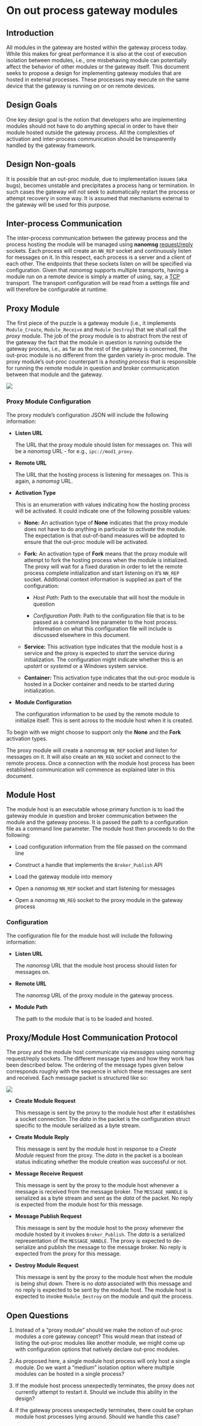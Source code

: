 On out process gateway modules
==============================

Introduction
------------

All modules in the gateway are hosted within the gateway process today. While
this makes for great performance it is also at the cost of execution isolation
between modules, i.e., one misbehaving module can potentially affect the
behavior of other modules or the gateway itself. This document seeks to propose
a design for implementing gateway modules that are hosted in external processes.
These processes may execute on the same device that the gateway is running on or
on remote devices.

Design Goals
------------

One key design goal is the notion that developers who are implementing modules
should not have to do anything special in order to have their module hosted
outside the gateway process. All the complexities of activation and
inter-process communication should be transparently handled by the gateway
framework.

Design Non-goals
----------------

It is possible that an out-proc module, due to implementation issues (aka bugs),
becomes unstable and precipitates a process hang or termination. In such cases
the gateway *will not* seek to automatically restart the process or attempt
recovery in some way. It is assumed that mechanisms external to the gateway will
be used for this purpose.

Inter-process Communication
---------------------------

The inter-process communication between the gateway process and the process
hosting the module will be managed using **nanomsg**
[request/reply](http://nanomsg.org/v1.0.0/nn_reqrep.7.html) sockets. Each
process will create an `NN_REP` socket and continuously listen for messages on
it. In this respect, each process is a server and a client of each other. The
endpoints that these sockets listen on will be specified via configuration.
Given that *nanomsg* supports multiple transports, having a module run on a
remote device is simply a matter of using, say, a
[TCP](http://nanomsg.org/v1.0.0/nn_tcp.7.html) transport. The transport
configuration will be read from a settings file and will therefore be
configurable at runtime.

Proxy Module
------------

The first piece of the puzzle is a gateway module (i.e., it implements
`Module_Create`, `Module_Receive` and `Module_Destroy`) that we shall call the
*proxy* module. The job of the proxy module is to abstract from the rest of the
gateway the fact that the module in question is running outside the gateway
process, i.e., as far as the rest of the gateway is concerned, the out-proc
module is no different from the garden variety in-proc module. The proxy
module’s out-proc counterpart is a *hosting process* that is responsible for
running the remote module in question and broker communication between that
module and the gateway.

![](./outprocess-gateway-modules.png)

### Proxy Module Configuration

The proxy module’s configuration JSON will include the following information:

-   **Listen URL**

    The URL that the proxy module should listen for messages on. This will be a
    *nanomsg* URL - for e.g., `ipc://mod1_proxy`.

-   **Remote URL**

    The URL that the hosting process is listening for messages on. This is
    again, a *nanomsg* URL.

-   **Activation Type**

    This is an enumeration with values indicating how the hosting process will
    be activated. It could indicate one of the following possible values:

    -   **None:** An activation type of **None** indicates that the proxy module
        does not have to do anything in particular to *activate* the module. The
        expectation is that out-of-band measures will be adopted to ensure that
        the out-proc module will be activated.

    -   **Fork:** An activation type of **Fork** means that the proxy module
        will attempt to fork the hosting process when the module is initialized.
        The proxy will wait for a fixed duration in order to let the remote
        process complete initialization and start listening on it’s `NN_REP`
        socket. Additional context information is supplied as part of the
        configuration:

        -   *Host Path*: Path to the executable that will host the module in
            question

        -   *Configuration Path*: Path to the configuration file that is to be
            passed as a command line parameter to the host process. Information
            on what this configuration file will include is discussed elsewhere
            in this document.

    -   **Service:** This activation type indicates that the module host is a
        service and the proxy is expected to *start* the service during
        initialization. The configuration might indicate whether this is an
        *upstart* or *systemd* or a Windows system service.

    -   **Container:** This activation type indicates that the out-proc module
        is hosted in a Docker container and needs to be started during
        initialization.

-   **Module Configuration**

    The configuration information to be used by the remote module to initialize
    itself. This is sent across to the module host when it is created.

To begin with we might choose to support only the **None** and the **Fork**
activation types.

The proxy module will create a *nanomsg* `NN_REP` socket and listen for messages
on it. It will also create an `NN_REQ` socket and connect to the remote process.
Once a connection with the module host process has been established
communication will commence as explained later in this document.

Module Host
-----------

The module host is an executable whose primary function is to load the gateway
module in question and broker communication between the module and the gateway
process. It is passed the path to a configuration file as a command line
parameter. The module host then proceeds to do the following:

-   Load configuration information from the file passed on the command line

-   Construct a handle that implements the `Broker_Publish` API

-   Load the gateway module into memory

-   Open a *nanomsg* `NN_REP` socket and start listening for messages

-   Open a *nanomsg* `NN_REQ` socket to the proxy module in the gateway process

### Configuration

The configuration file for the module host will include the following
information:

-   **Listen URL**

    The *nanomsg* URL that the module host process should listen for messages
    on.

-   **Remote URL**

    The *nanomsg* URL of the proxy module in the gateway process.

-   **Module Path**

    The path to the module that is to be loaded and hosted.

Proxy/Module Host Communication Protocol
----------------------------------------

The proxy and the module host communicate via *messages* using *nanomsg*
request/reply sockets. The different message types and how they work has been
described below. The ordering of the message types given below corresponds
roughly with the sequence in which these messages are sent and received. Each
message packet is structured like so:

![](./message-struct.png)

-   **Create Module Request**

    This message is sent by the proxy to the module host after it establishes a
    socket connection. The *data* in the packet is the configuration struct
    specific to the module serialized as a byte stream.

-   **Create Module Reply**

    This message is sent by the module host in response to a *Create Module*
    request from the proxy. The *data* in the packet is a boolean status
    indicating whether the module creation was successful or not.

-   **Message Receive Request**

    This message is sent by the proxy to the module host whenever a message is
    received from the message broker. The `MESSAGE_HANDLE` is serialized as a
    byte stream and sent as the *data* of the packet. No reply is expected from
    the module host for this message.

-   **Message Publish Request**

    This message is sent by the module host to the proxy whenever the module
    hosted by it invokes `Broker_Publish`. The *data* is a serialized
    representation of the `MESSAGE_HANDLE`. The proxy is expected to
    de-serialize and publish the message to the message broker. No reply is
    expected from the proxy for this message.

-   **Destroy Module Request**

    This message is sent by the proxy to the module host when the module is
    being shut down. There is no *data* associated with this message and no
    reply is expected to be sent by the module host. The module host is expected
    to invoke `Module_Destroy` on the module and quit the process.

Open Questions
--------------

1.  Instead of a “proxy module” should we make the notion of out-proc modules a
    core gateway concept? This would mean that instead of listing the out-proc
    modules like another module, we might come up with configuration options
    that natively declare out-proc modules.

2.  As proposed here, a single module host process will only host a single
    module. Do we want a “medium” isolation option where multiple modules can be
    hosted in a single process?

3.  If the module host process unexpectedly terminates, the proxy does not
    currently attempt to restart it. Should we include this ability in the design?

4.  If the gateway process unexpectedly terminates, there could be orphan module
    host processes lying around. Should we handle this case?
